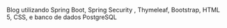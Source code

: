 Blog utilizando Spring Boot, Spring Security , Thymeleaf, Bootstrap, HTML 5, CSS, e banco de dados PostgreSQL
